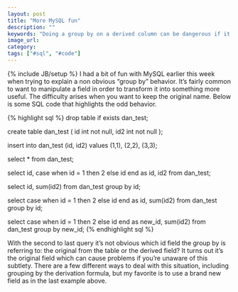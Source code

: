 ```yaml
---
layout: post
title: "More MySQL fun"
description: ""
keywords: "Doing a group by on a derived column can be dangerous if it has the same name as one of the originals. It's much better to be explicit with the columns and group by you're using."
image_url:
category:
tags: ["#sql", "#code"]
---
```

{% include JB/setup %}
I had a bit of fun with MySQL earlier this week when trying to explain a non obvious “group by” behavior. It’s fairly common to want to manipulate a field in order to transform it into something more useful. The difficulty arises when you want to keep the original name. Below is some SQL code that highlights the odd behavior.

{% highlight sql %}
drop table if exists dan_test;

create table dan_test (
  id int not null,
  id2 int not null
);

insert into dan_test (id, id2) values (1,1), (2,2), (3,3);

select * from dan_test;

select id, case when id = 1 then 2 else id end as id, id2
from dan_test;

select id, sum(id2)
from dan_test
group by id;

select case when id = 1 then 2 else id end as id, sum(id2)
from dan_test
group by id;

select case when id = 1 then 2 else id end as new_id, sum(id2)
from dan_test
group by new_id;
{% endhighlight sql %}

With the second to last query it’s not obvious which id field the group by is referring to: the original from the table or the derived field? It turns out it’s the original field which can cause problems if you’re unaware of this subtlety. There are a few different ways to deal with this situation, including grouping by the derivation formula, but my favorite is to use a brand new field as in the last example above.
